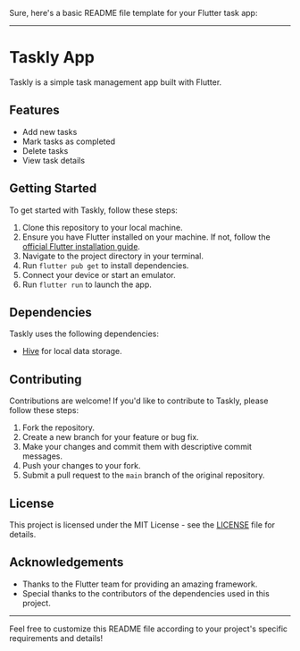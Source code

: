 Sure, here's a basic README file template for your Flutter task app:

---

# Taskly App

Taskly is a simple task management app built with Flutter.

## Features

- Add new tasks
- Mark tasks as completed
- Delete tasks
- View task details

## Getting Started

To get started with Taskly, follow these steps:

1. Clone this repository to your local machine.
2. Ensure you have Flutter installed on your machine. If not, follow the [official Flutter installation guide](https://flutter.dev/docs/get-started/install).
3. Navigate to the project directory in your terminal.
4. Run `flutter pub get` to install dependencies.
5. Connect your device or start an emulator.
6. Run `flutter run` to launch the app.

## Dependencies

Taskly uses the following dependencies:

- [Hive](https://pub.dev/packages/hive) for local data storage.

## Contributing

Contributions are welcome! If you'd like to contribute to Taskly, please follow these steps:

1. Fork the repository.
2. Create a new branch for your feature or bug fix.
3. Make your changes and commit them with descriptive commit messages.
4. Push your changes to your fork.
5. Submit a pull request to the `main` branch of the original repository.

## License

This project is licensed under the MIT License - see the [LICENSE](LICENSE) file for details.

## Acknowledgements

- Thanks to the Flutter team for providing an amazing framework.
- Special thanks to the contributors of the dependencies used in this project.

---

Feel free to customize this README file according to your project's specific requirements and details!
